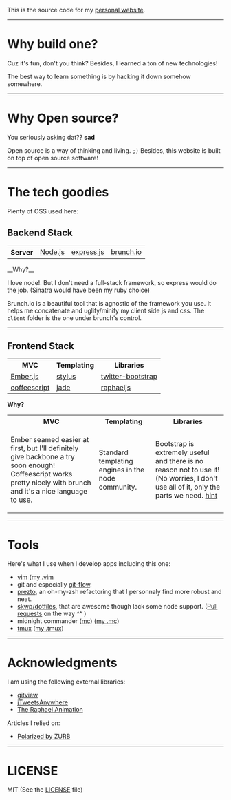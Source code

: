 This is the source code for my [personal website](http://piotry.me).

----

# Why build one?

Cuz it's fun, don't you think? Besides, I learned a ton of new technologies!

The best way to learn something is by hacking it down somehow somewhere.

----

# Why Open source?

You seriously asking dat?? **sad**

Open source is a way of thinking and living. ``;)`` Besides, this website is built on top of open source software!

----

# The tech goodies

Plenty of OSS used here:

## Backend Stack

<table><tr><th>Server</th><td><a href="http://nodejs.org/">Node.js</a></td><td><a href="http://expressjs.com/">express.js</a></td><td><a href="http://brunch.io">brunch.io</a></td></tr></table>
__Why?__

I love node!. But I don't need a full-stack framework, so express would do the job. (Sinatra would have been my ruby choice)

Brunch.io is a beautiful tool that is agnostic of the framework you use. It helps me concatenate and uglify/minify my client side js and css. 
The ``client`` folder is the one under brunch's control.

----

## Frontend Stack

<table><tr><th>MVC</th><th>Templating</th><th>Libraries</th></tr><tr><td><a href="http://emberjs.com/">Ember.js</a></td><td><a href="http://learnboost.github.com/stylus/">stylus</a></td><td><a href="http://twitter.github.com/bootstrap/">twitter-bootstrap</a></td></tr><tr><td><a href="http://coffeescript.org/">coffeescript</a></td><td><a href="http://jade-lang.com/">jade</a></td><td><a href="http://raphaeljs.com/">raphaeljs</a></td></tr></table>

__Why?__

<table><tr><th>MVC</th><th>Templating</th><th>Libraries</th></tr><tr><td><p>Ember seamed easier at first, but I'll definitely give backbone a try soon enough! Coffeescript works pretty nicely with brunch and it's a nice language to use. </p></td><td><p>Standard templating engines in the node community. </p></td><td><p>Bootstrap is extremely useful and there is no reason not to use it! (No worries, I don't use all of it, only the parts we need.  <a href="http://twitter.github.com/bootstrap/customize.html">hint</a></p></td></tr></table>

----

# Tools

Here's what I use when I develop apps including this one:

  - [vim](http://www.vim.org/) ([my .vim](https://github.com/tUrG0n/dot-files/tree/master/vim)
  - git and especially [git-flow](https://github.com/nvie/gitflow).
  - [prezto](https://github.com/sorin-ionescu/prezto), an oh-my-zsh refactoring that I personnaly find more robust and neat.
  - [skwp/dotfiles](https://github.com/skwp/dotfiles), that are awesome though lack some node support. ([Pull requests](https://github.com/tUrG0n/dotfiles) on the way ^^ )
  - midnight commander ([mc](http://en.wikipedia.org/wiki/Midnight_Commander)) ([my .mc](https://github.com/tUrG0n/dot-files/tree/master/mc))
  - [tmux](http://tmux.sourceforge.net/) ([my .tmux](https://github.com/tUrG0n/dot-files/tree/master/tmux))

----

# Acknowledgments

I am using the following external libraries:

  - [gitview](https://github.com/bouchon/Gitview)
  - [jTweetsAnywhere](http://thomasbillenstein.com/jTweetsAnywhere/)
  - [The Raphael Animation](http://clipboard.com/clip/LQbkUfUR5J0mc5QxZaeGpnNmIWduiXQ6mTye)

Articles I relied on:
  - [Polarized by ZURB](http://clipboard.com/clip/LQbkeop__JaXF21fiJs1ZJkAmT74HRGiI6ae)


----

# LICENSE

MIT (See the [LICENSE](https://github.com/tUrG0n/portfolio/blob/master/LICENSE) file)
